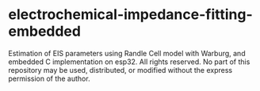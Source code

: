 # electrochemical-impedance-fitting-embedded
 Estimation of EIS parameters using Randle Cell model with Warburg, and embedded C implementation on esp32. All rights reserved. No part of this repository may be used, distributed, or modified without the express permission of the author.
